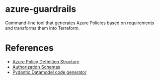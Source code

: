 # azure-guardrails

Command-line tool that generates Azure Policies based on requirements and transforms them into Terraform.

# References

* [Azure Policy Definition Structure](https://docs.microsoft.com/en-us/azure/governance/policy/concepts/definition-structure)
* [Authorization Schemas](https://github.com/Azure/azure-resource-manager-schemas/search?q=schemas+in%3Apath+filename%3AMicrosoft.Authorization.json)
* [Pydantic Datamodel code generator](https://pydantic-docs.helpmanual.io/datamodel_code_generator/)
